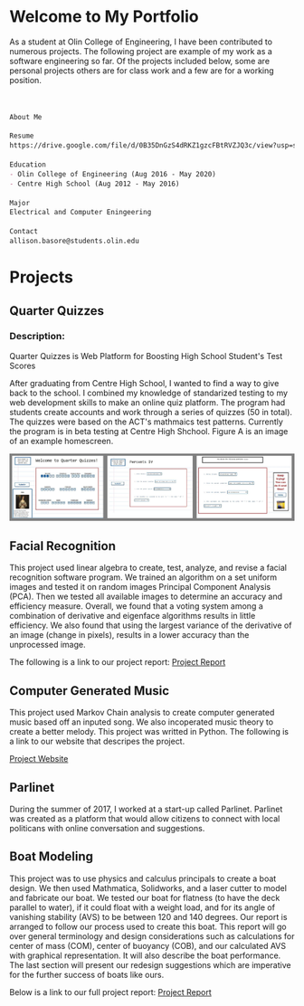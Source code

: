 # Welcome to My Portfolio

As a student at Olin College of Engineering, I have been contributed to numerous projects. The following project are example of my work as a software engineering so far. Of the projects included below, some are personal projects others are for class work and a few are for a working position.

```markdown


About Me

Resume
https://drive.google.com/file/d/0B35DnGzS4dRKZ1gzcFBtRVZJQ3c/view?usp=sharings

Education
- Olin College of Engineering (Aug 2016 - May 2020)
- Centre High School (Aug 2012 - May 2016)

Major
Electrical and Computer Eningeering

Contact
allison.basore@students.olin.edu

```

# Projects

## Quarter Quizzes

### Description:
 Quarter Quizzes is Web Platform for Boosting High School Student's Test Scores 
 
After graduating from Centre High School, I wanted to find a way to give back to the school. I combined my knowledge of standarized testing to my web development skills to make an online quiz platform. The program had students create accounts and work through a series of quizzes (50 in total). The quizzes were based on the ACT's mathmaics test patterns. Currently the program is in beta testing at Centre High Shchool. Figure A is an image of an example homescreen.

![GitHub Logo](/QQpicFinal.JPG)

## Facial Recognition

This project used linear algebra to create, test, analyze, and revise a facial recognition software program. We trained an algorithm on a set uniform images and tested it on random images Principal Component Analysis (PCA). Then we tested all available images to determine an accuracy and efficiency measure. Overall, we found that a voting system among a combination of derivative and eigenface algorithms results in little efficiency. We also found that using the largest variance of the derivative of an image (change in pixels), results in a lower accuracy than the unprocessed image.

The following is a link to our project report:
[Project Report]( https://drive.google.com/file/d/0B35DnGzS4dRKTjBsRUZnMlpHRFE/view?usp=sharing)

## Computer Generated Music
This project used Markov Chain analysis to create computer generated music based off an inputed song. We also incoperated music theory to create a better melody. This project was writted in Python. The following is a link to our website that descripes the project.

[Project Website](https://allisonlynnbasore14.github.io/ComputerMusic/program)

## Parlinet

During the summer of 2017, I worked at a start-up called Parlinet. Parlinet was created as a platform that would allow citizens to connect with local politicans with online conversation and suggestions.


## Boat Modeling
This project was to use physics and calculus principals to create a boat design. We then used Mathmatica, Solidworks, and a laser cutter to model and fabricate our boat. We tested our boat for flatness (to have the deck parallel to water), if it could float with a weight load, and for its angle of vanishing stability (AVS) to be between 120 and 140 degrees. Our report is arranged to follow our process used to create this boat. This report will go over general terminology and design considerations such as calculations for center of mass (COM), center of buoyancy (COB), and our calculated AVS with graphical representation. It will also describe the boat performance. The last section will present our redesign suggestions which are imperative for the further success of boats like ours.

Below is a link to our full project report:
[Project Report]( https://drive.google.com/file/d/0B35DnGzS4dRKM3FGTW1tT0ZrMGc/view?usp=sharing)

